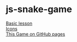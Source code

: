 # js-snake-game

[Basic lesson](https://www.youtube.com/watch?v=hM2vvcXBV84)  
[Icons](https://www.iconfinder.com/)  
[This Game on GitHub pages](https://victorizbitskiy.github.io/js-snake-game/)
